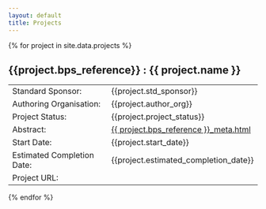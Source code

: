 ```yaml
---
layout: default
title: Projects
---
```


{% for project in site.data.projects %}
## {{project.bps_reference}} : {{ project.name }}
<table>
    <tr>
        <td>Standard Sponsor:</td>
        <td>{{project.std_sponsor}}</td>
    </tr>
    <tr>
        <td>Authoring Organisation:</td>
        <td>{{project.author_org}}</td>
    </tr>
    <tr>
        <td>Project Status:</td>
        <td>{{project.project_status}}</td>
    </tr>
    <tr>
        <td>Abstract:</td>
        <td><a href="./meta/{{ project.bps_reference }}_meta.html">{{ project.bps_reference }}_meta.html</a></td>
    </tr>
    <tr>
        <td>Start Date:</td>
        <td>{{project.start_date}}</td>
    </tr>
    <tr>
        <td>Estimated Completion Date:</td>
        <td>{{project.estimated_completion_date}}</td>
    </tr>
    <tr>
        <td>Project URL:</td>
        <td>
            <a href="{{project.url}}"/>
        </td>
    </tr>
</table>
{% endfor %}
